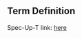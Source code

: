 ## Term Definition

Spec-Up-T link: <a href='https://weboftrust.github.io/WOT-terms/docs/glossary/SCID'>here</a>
